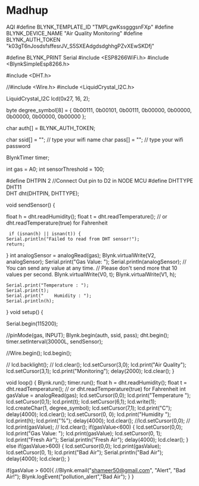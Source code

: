 # Madhup
AQI
#define BLYNK_TEMPLATE_ID "TMPLgwKssgggsnFXp"
#define BLYNK_DEVICE_NAME "Air Quality Monitoring"
#define BLYNK_AUTH_TOKEN "k03gT6nJosdsfsffesrJV_S5SXEAdgdsdghhgPZvXEwSKDfj"

#define BLYNK_PRINT Serial
#include <ESP8266WiFi.h> 
#include <BlynkSimpleEsp8266.h>

#include <DHT.h>

//#include <Wire.h> 
#include <LiquidCrystal_I2C.h>

LiquidCrystal_I2C lcd(0x27, 16, 2);

  byte degree_symbol[8] = 
              {
                0b00111,
                0b00101,
                0b00111,
                0b00000,
                0b00000,
                0b00000,
                0b00000,
                0b00000
              };
              
char auth[] = BLYNK_AUTH_TOKEN;

char ssid[] = "";  // type your wifi name
char pass[] = "";  // type your wifi password

BlynkTimer timer;

int gas = A0;
int sensorThreshold = 100;

#define DHTPIN 2 //Connect Out pin to D2 in NODE MCU
#define DHTTYPE DHT11  
DHT dht(DHTPIN, DHTTYPE);


void sendSensor()
{


  float h = dht.readHumidity();
  float t = dht.readTemperature(); // or dht.readTemperature(true) for Fahrenheit
 

     if (isnan(h) || isnan(t)) {
    Serial.println("Failed to read from DHT sensor!");
    return;
  }
   int analogSensor = analogRead(gas);
  Blynk.virtualWrite(V2, analogSensor);
  Serial.print("Gas Value: ");
    Serial.println(analogSensor);
  // You can send any value at any time.
  // Please don't send more that 10 values per second.
    Blynk.virtualWrite(V0, t);
    Blynk.virtualWrite(V1, h);
   
    Serial.print("Temperature : ");
    Serial.print(t);
    Serial.print("    Humidity : ");
    Serial.println(h);
    
 
}
void setup()
{   
  
  Serial.begin(115200);
  
 //pinMode(gas, INPUT);
  Blynk.begin(auth, ssid, pass);
  dht.begin();
  timer.setInterval(30000L, sendSensor);

 //Wire.begin();
   lcd.begin();


//  lcd.backlight();
 // lcd.clear();
  lcd.setCursor(3,0);
  lcd.print("Air Quality");
  lcd.setCursor(3,1);
  lcd.print("Monitoring");
  delay(2000);
  lcd.clear();
  }

void loop()
{
  Blynk.run();
  timer.run();
 float h = dht.readHumidity();
  float t = dht.readTemperature(); // or dht.readTemperature(true) for Fahrenheit
    int gasValue = analogRead(gas);
  lcd.setCursor(0,0);
  lcd.print("Temperature "); 
  lcd.setCursor(0,1);
  lcd.print(t);
  lcd.setCursor(6,1);
  lcd.write(1);
  lcd.createChar(1, degree_symbol);
  lcd.setCursor(7,1);
  lcd.print("C");
  delay(4000);
  lcd.clear();
  lcd.setCursor(0, 0);
  lcd.print("Humidity ");
  lcd.print(h);
  lcd.print("%");
  delay(4000);
  lcd.clear();
  //lcd.setCursor(0,0);
 // lcd.print(gasValue);
 // lcd.clear();
  if(gasValue<600)
  {
    lcd.setCursor(0,0);
    lcd.print("Gas Value: ");
    lcd.print(gasValue);
    lcd.setCursor(0, 1);
    lcd.print("Fresh Air");
    Serial.println("Fresh Air");
    delay(4000);
    lcd.clear();
  }
  else if(gasValue>600)
  {
    lcd.setCursor(0,0);
    lcd.print(gasValue);
    lcd.setCursor(0, 1);
    lcd.print("Bad Air");
    Serial.println("Bad Air");
    delay(4000);
    lcd.clear();
  }

   if(gasValue > 600){
    //Blynk.email("shameer50@gmail.com", "Alert", "Bad Air!");
    Blynk.logEvent("pollution_alert","Bad Air");
  }
}

